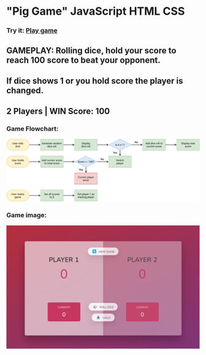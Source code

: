 # "Pig Game" JavaScript HTML CSS
### Try it: [Play game](https://nick2818.github.io/pigGame/)
## GAMEPLAY: Rolling dice, hold your score to reach 100 score to beat your opponent. 
## If dice shows 1 or you hold score the player is changed.
## 2 Players | WIN Score: 100
### Game Flowchart:
![Game Flowchart](https://github.com/Nick2818/pigGame/blob/main/pig-game-flowchart.png?raw=true)
### Game image:
![Game Image](https://github.com/Nick2818/pigGame/blob/main/pigGameSS.png?raw=true)





